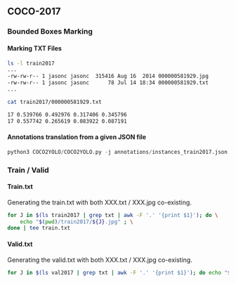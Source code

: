 ## COCO-2017

### Bounded Boxes Marking

#### Marking TXT Files

```bash
ls -l train2017
...
-rw-rw-r-- 1 jasonc jasonc  315416 Aug 16  2014 000000581929.jpg
-rw-rw-r-- 1 jasonc jasonc      78 Jul 14 18:34 000000581929.txt
...
```

```bash
cat train2017/000000581929.txt
```

```bash
17 0.539766 0.492976 0.317406 0.345796
17 0.557742 0.265619 0.083922 0.087191
```

#### Annotations translation from a given JSON file

```python
python3 COCO2YOLO/COCO2YOLO.py -j annotations/instances_train2017.json -o train2017
```

### Train / Valid

#### Train.txt

Generating the train.txt with both XXX.txt / XXX.jpg co-existing. 

```bash
for J in $(ls train2017 | grep txt | awk -F '.' '{print $1}'); do \
    echo "$(pwd)/train2017/${J}.jpg" ; \
done | tee train.txt
```

#### Valid.txt

Generating the valid.txt with both XXX.txt / XXX.jpg co-existing. 

```bash
for J in $(ls val2017 | grep txt | awk -F '.' '{print $1}'); do echo "$(pwd)/val2017/${J}.jpg" ; done | tee valid.txt
```

